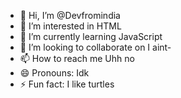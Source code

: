 - 👋 Hi, I’m @Devfromindia
- 👀 I’m interested in HTML
- 🌱 I’m currently learning JavaScript
- 💞️ I’m looking to collaborate on I aint-
- 📫 How to reach me Uhh no
- 😄 Pronouns: Idk
- ⚡ Fun fact: I like turtles

<!---
Devfromindia/Devfromindia is a ✨ special ✨ repository because its `README.md` (this file) appears on your GitHub profile.
You can click the Preview link to take a look at your changes.
--->
